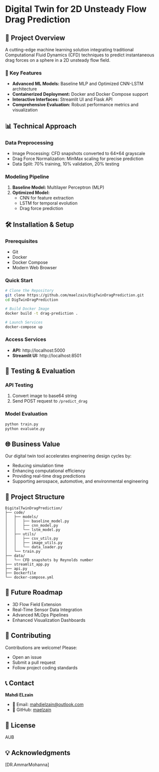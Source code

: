 # Digital Twin for 2D Unsteady Flow Drag Prediction

## 🚀 Project Overview

A cutting-edge machine learning solution integrating traditional Computational Fluid Dynamics (CFD) techniques to predict instantaneous drag forces on a sphere in a 2D unsteady flow field.

### 🌟 Key Features
- **Advanced ML Models:** Baseline MLP and Optimized CNN-LSTM architecture
- **Containerized Deployment:** Docker and Docker Compose support
- **Interactive Interfaces:** Streamlit UI and Flask API
- **Comprehensive Evaluation:** Robust performance metrics and visualization

## 📊 Technical Approach

### Data Preprocessing
- Image Processing: CFD snapshots converted to 64×64 grayscale
- Drag Force Normalization: MinMax scaling for precise prediction
- Data Split: 70% training, 10% validation, 20% testing

### Modeling Pipeline
1. **Baseline Model:** Multilayer Perceptron (MLP)
2. **Optimized Model:** 
   - CNN for feature extraction
   - LSTM for temporal evolution
   - Drag force prediction

## 🛠 Installation & Setup

### Prerequisites
- Git
- Docker
- Docker Compose
- Modern Web Browser

### Quick Start

```bash
# Clone the Repository
git clone https://github.com/maelzain/DigTwinDragPrediction.git
cd DigTwinDragPrediction

# Build Docker Image
docker build -t drag-prediction .

# Launch Services
docker-compose up
```

### Access Services
- **API:** http://localhost:5000
- **Streamlit UI:** http://localhost:8501

## 🧪 Testing & Evaluation

### API Testing
1. Convert image to base64 string
2. Send POST request to `/predict_drag`

### Model Evaluation
```bash
python train.py
python evaluate.py
```

## 🌐 Business Value

Our digital twin tool accelerates engineering design cycles by:
- Reducing simulation time
- Enhancing computational efficiency
- Providing real-time drag predictions
- Supporting aerospace, automotive, and environmental engineering

## 🚧 Project Structure

```
DigitalTwinDragPrediction/
├── code/
│   ├── models/
│   │   ├── baseline_model.py
│   │   ├── cnn_model.py
│   │   └── lstm_model.py
│   ├── utils/
│   │   ├── csv_utils.py
│   │   ├── image_utils.py
│   │   └── data_loader.py
│   └── train.py
├── data/
│   └── CFD snapshots by Reynolds number
├── streamlit_app.py
├── api.py
├── Dockerfile
└── docker-compose.yml
```

## 🔭 Future Roadmap
- 3D Flow Field Extension
- Real-Time Sensor Data Integration
- Advanced MLOps Pipelines
- Enhanced Visualization Dashboards

## 🤝 Contributing
Contributions are welcome! Please:
- Open an issue
- Submit a pull request
- Follow project coding standards

## 📞 Contact

**Mahdi ELzain**
- 📧 Email: mahdielzain@outlook.com
- 🐙 GitHub: [maelzain](https://github.com/maelzain/DigTwinDragPrediction)

## 📄 License
AUB

## 💡 Acknowledgments
[DR.AmmarMohanna]
